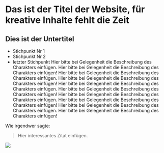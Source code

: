 # Das ist der Titel der Website, für kreative Inhalte fehlt die Zeit
## Dies ist der Untertitel 
* Stichpunkt Nr 1
* Stichpunkt Nr 2
* letzter Stichpunkt
Hier bitte bei Gelegenheit die Beschreibung des Charakters einfügen.
Hier bitte bei Gelegenheit die Beschreibung des Charakters einfügen!
Hier bitte bei Gelegenheit die Beschreibung des Charakters einfügen.
Hier bitte bei Gelegenheit die Beschreibung des Charakters einfügen!
Hier bitte bei Gelegenheit die Beschreibung des Charakters einfügen.
Hier bitte bei Gelegenheit die Beschreibung des Charakters einfügen!
Hier bitte bei Gelegenheit die Beschreibung des Charakters einfügen.
Hier bitte bei Gelegenheit die Beschreibung des Charakters einfügen!
Hier bitte bei Gelegenheit die Beschreibung des Charakters einfügen.
Hier bitte bei Gelegenheit die Beschreibung des Charakters einfügen!

Wie irgendwer sagte:
> Hier interessantes Zitat einfügen.

<img src="https://upload.wikimedia.org/wikipedia/commons/thumb/5/52/2014-02_Halle_Street_Art_77.jpg/1200px-2014-02_Halle_Street_Art_77.jpg"/>